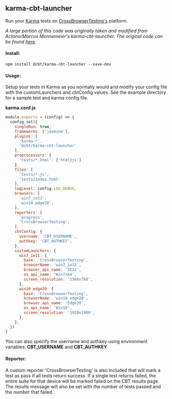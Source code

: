 ## karma-cbt-launcher 
Run your [Karma](https://karma-runner.github.io/2.0/index.html) tests on [CrossBrowserTesting's](http://crossbrowsertesting.com) platform.

*A large portion of this code was originally taken and modified from Actano/Marcus Mennemeier's karma-cbt-launcher. The original code can be found [here](http://github.com/actano/karma-cbt-launcher).*

#### Install:  
```
npm install @cbt/karma-cbt-launcher --save-dev
```

#### Usage:
Setup your tests in Karma as you normally would and modify your config file with the customLaunchers and cbtConfig values. See the example directory for a sample test and karma config file.

**karma.conf.js**
```javascript
module.exports = (config) => {
  config.set({
    singleRun: true,
    frameworks: ['jasmine'],
    plugins: [
      'karma-*',
      '@cbt/karma-cbt-launcher'
    ],
    preprocessors: {
      'tests/*.html': ['html2js']
    },
    files: [
      'tests/*.js',
      'tests/index.html'
    ],
    logLevel: config.LOG_DEBUG,
    browsers: [
      'win7_ie11',
      'win10_edge20',
    ],
    reporters: [
      'progress',
      'CrossBrowserTesting',
    ],
    cbtConfig: {
      username: 'CBT_USERNAME',
      authkey: 'CBT_AUTHKEY',
    },
    customLaunchers: {
      win7_ie11: {
        base: 'CrossBrowserTesting',
        browserName: 'win7_ie11',
        browser_api_name: 'IE11',
        os_api_name: 'Win7x64',
        screen_resolution: '1366x768',
      },
      win10_edge20: {
        base: 'CrossBrowserTesting',
        browserName: 'win10_edge20',
        browser_api_name: 'Edge20',
        os_api_name: 'Win10',
        screen_resolution: '1920x1080',
      },
    },
  })
}
```
You can also specify the username and authkey using environment variables: **CBT_USERNAME** and **CBT_AUTHKEY**

#### Reporter:
A custom reporter 'CrossBrowserTesting' is also included that will mark a test as pass if all tests return success. If a single test returns failed, the entire suite for that device will be marked failed on the CBT results page. The results message will also be set with the number of tests passed and the number that failed.
